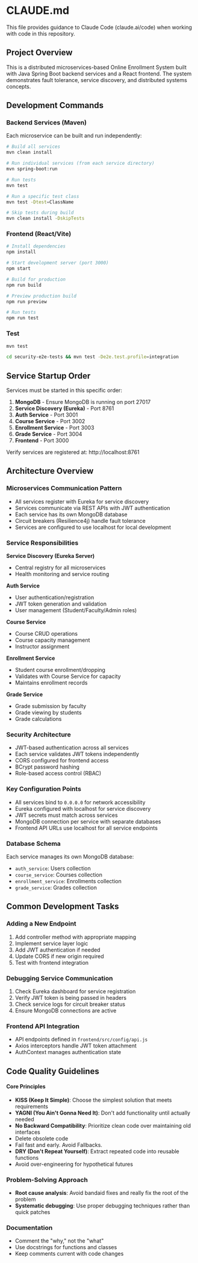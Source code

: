 # CLAUDE.md

This file provides guidance to Claude Code (claude.ai/code) when working with code in this repository.

## Project Overview

This is a distributed microservices-based Online Enrollment System built with Java Spring Boot backend services and a React frontend. The system demonstrates fault tolerance, service discovery, and distributed systems concepts.

## Development Commands

### Backend Services (Maven)

Each microservice can be built and run independently:

```bash
# Build all services
mvn clean install

# Run individual services (from each service directory)
mvn spring-boot:run

# Run tests
mvn test

# Run a specific test class
mvn test -Dtest=ClassName

# Skip tests during build
mvn clean install -DskipTests
```

### Frontend (React/Vite)

```bash
# Install dependencies
npm install

# Start development server (port 3000)
npm start

# Build for production
npm run build

# Preview production build
npm run preview

# Run tests
npm run test
```
### Test 
```bash
mvn test

cd security-e2e-tests && mvn test -De2e.test.profile=integration
```

  
## Service Startup Order

Services must be started in this specific order:

1. **MongoDB** - Ensure MongoDB is running on port 27017
2. **Service Discovery (Eureka)** - Port 8761
3. **Auth Service** - Port 3001
4. **Course Service** - Port 3002
5. **Enrollment Service** - Port 3003
6. **Grade Service** - Port 3004
7. **Frontend** - Port 3000

Verify services are registered at: http://localhost:8761

## Architecture Overview

### Microservices Communication Pattern

- All services register with Eureka for service discovery
- Services communicate via REST APIs with JWT authentication
- Each service has its own MongoDB database
- Circuit breakers (Resilience4j) handle fault tolerance
- Services are configured to use localhost for local development

### Service Responsibilities

**Service Discovery (Eureka Server)**
- Central registry for all microservices
- Health monitoring and service routing

**Auth Service**
- User authentication/registration
- JWT token generation and validation
- User management (Student/Faculty/Admin roles)

**Course Service**
- Course CRUD operations
- Course capacity management
- Instructor assignment

**Enrollment Service**
- Student course enrollment/dropping
- Validates with Course Service for capacity
- Maintains enrollment records

**Grade Service**
- Grade submission by faculty
- Grade viewing by students
- Grade calculations

### Security Architecture

- JWT-based authentication across all services
- Each service validates JWT tokens independently
- CORS configured for frontend access
- BCrypt password hashing
- Role-based access control (RBAC)

### Key Configuration Points

- All services bind to `0.0.0.0` for network accessibility
- Eureka configured with localhost for service discovery
- JWT secrets must match across services
- MongoDB connection per service with separate databases
- Frontend API URLs use localhost for all service endpoints

### Database Schema

Each service manages its own MongoDB database:
- `auth_service`: Users collection
- `course_service`: Courses collection
- `enrollment_service`: Enrollments collection
- `grade_service`: Grades collection

## Common Development Tasks

### Adding a New Endpoint

1. Add controller method with appropriate mapping
2. Implement service layer logic
3. Add JWT authentication if needed
4. Update CORS if new origin required
5. Test with frontend integration

### Debugging Service Communication

1. Check Eureka dashboard for service registration
2. Verify JWT token is being passed in headers
3. Check service logs for circuit breaker status
4. Ensure MongoDB connections are active

### Frontend API Integration

- API endpoints defined in `frontend/src/config/api.js`
- Axios interceptors handle JWT token attachment
- AuthContext manages authentication state

## Code Quality Guidelines

#### Core Principles
- **KISS (Keep It Simple)**: Choose the simplest solution that meets requirements
- **YAGNI (You Ain't Gonna Need It)**: Don't add functionality until actually needed
- **No Backward Compatibility**: Prioritize clean code over maintaining old interfaces
- Delete obsolete code
- Fail fast and early. Avoid Fallbacks.
- **DRY (Don't Repeat Yourself)**: Extract repeated code into reusable functions
- Avoid over-engineering for hypothetical futures

### Problem-Solving Approach
- **Root cause analysis**: Avoid bandaid fixes and really fix the root of the problem
- **Systematic debugging**: Use proper debugging techniques rather than quick patches

### Documentation
- Comment the "why," not the "what"
- Use docstrings for functions and classes
- Keep comments current with code changes
